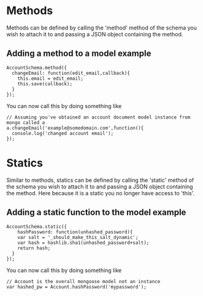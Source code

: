 

Methods
=======

Methods can be defined by calling the 'method' method of the schema you wish
to attach it to and passing a JSON object containing the method.

## Adding a method to a model example

    AccountSchema.method({
      changeEmail: function(edit_email,callback){
        this.email = edit_email;
        this.save(callback);
      }
    });

You can now call this by doing something like

    // Assuming you've obtained an account document model instance from mongo called a
    a.changeEmail('example@somedomain.com',function(){
      console.log('changed account email');
    });

Statics
=======

Similar to methods, statics can be defined by calling the 'static' method of the schema you wish
to attach it to and passing a JSON object containing the method.  Here because it is a static
you no longer have access to 'this'.

## Adding a static function to the model example

    AccountSchema.static({
        hashPassword: function(unhashed_password){
        var salt = '_should_make_this_salt_dynamic';
        var hash = hashlib.sha1(unhashed_password+salt);
        return hash;
      }
    });

You can now call this by doing something like

    // Account is the overall mongoose model not an instance
    var hashed_pw = Account.hashPassword('mypassword'); 

